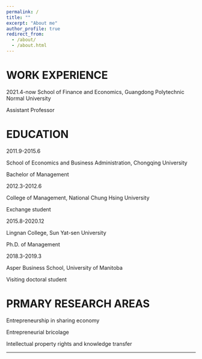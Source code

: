 ```yaml
---
permalink: /
title: ""
excerpt: "About me"
author_profile: true
redirect_from: 
  - /about/
  - /about.html
---
```


WORK EXPERIENCE
======
2021.4-now    School of Finance and Economics, Guangdong Polytechnic Normal University 

Assistant Professor


EDUCATION
======

2011.9-2015.6

School of Economics and Business Administration, Chongqing University 

Bachelor of Management

2012.3-2012.6

College of Management, National Chung Hsing University

Exchange student

2015.8-2020.12

Lingnan College, Sun Yat-sen University

Ph.D. of Management

2018.3-2019.3

Asper Business School, University of Manitoba

Visiting doctoral student


PRMARY RESEARCH AREAS
======
Entrepreneurship in sharing economy

Entrepreneurial bricolage

Intellectual property rights and knowledge transfer

------
